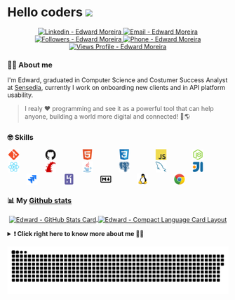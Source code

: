 # Hello coders <img src="https://raw.githubusercontent.com/iampavangandhi/iampavangandhi/master/gifs/Hi.gif" width="35"/>

<p align='center'>
  <a href="https://www.linkedin.com/in/edward-moreira-5b3056115/">
    <img alt="Linkedin - Edward Moreira" src="https://img.shields.io/badge/-Edward--Moreira-blue?style=flat-square&logo=Linkedin&logoColor=white&link=https://www.linkedin.com/in/edward-moreira-5b3056115/">
  </a> 
  
  <a href="mailto:edward.moreira@yahoo.com">
    <img alt="Email - Edward Moreira" src="https://img.shields.io/badge/-edward.moreira@yahoo.com-3f1a91?style=flat-square&logo=Gmail&logoColor=white&link=mailto:edward.moreira@yahoo.com">
  </a>
  
  <a href="https://github.com/edward-mn">
    <img alt="Followers - Edward Moreira" src="https://img.shields.io/github/followers/edward-mn?label=follow&style=social">
  </a>
   
  <a href="https://api.whatsapp.com/send?1=pt_BR&phone=5519991378624&text=Hello, I came through your Github profile!"> 
    <img alt="Phone - Edward Moreira" src="https://img.shields.io/badge/Phone-Whatsapp-4AC959">
  </a>
    
  <a href="">
    <img alt="Views Profile - Edward Moreira" src="https://komarev.com/ghpvc/?username=edward-mn&label=Views&color=3f1a91&style=plastic">
  </a>
</p>

### 👦🏽 About me
I'm Edward, graduated in Computer Science and Costumer Success Analyst at [Sensedia](https://br.sensedia.com/), currently I work on onboarding new clients and in API platform usability.

> I realy :heart: programming and see it as a powerful tool that can help anyone, building a world more digital and connected! 🔌🌎
 
### :nerd_face: Skills
  <p align="center">  
      <img height="25" src="https://raw.githubusercontent.com/devicons/devicon/master/icons/git/git-original.svg">
       &nbsp;&nbsp;&nbsp;&nbsp;&nbsp;&nbsp;&nbsp;&nbsp;&nbsp;&nbsp;&nbsp;&nbsp;&nbsp;
      <img height="25" src="https://raw.githubusercontent.com/devicons/devicon/master/icons/github/github-original.svg">
       &nbsp;&nbsp;&nbsp;&nbsp;&nbsp;&nbsp;&nbsp;&nbsp;&nbsp;&nbsp;&nbsp;&nbsp;&nbsp;      
      <img height="25" src="https://raw.githubusercontent.com/devicons/devicon/master/icons/html5/html5-original.svg">
       &nbsp;&nbsp;&nbsp;&nbsp;&nbsp;&nbsp;&nbsp;&nbsp;&nbsp;&nbsp;&nbsp;&nbsp;&nbsp;
      <img height="25" src="https://raw.githubusercontent.com/devicons/devicon/master/icons/css3/css3-original.svg">
       &nbsp;&nbsp;&nbsp;&nbsp;&nbsp;&nbsp;&nbsp;&nbsp;&nbsp;&nbsp;&nbsp;&nbsp;&nbsp;    
      <img height="25" src="https://raw.githubusercontent.com/devicons/devicon/master/icons/javascript/javascript-original.svg">
       &nbsp;&nbsp;&nbsp;&nbsp;&nbsp;&nbsp;&nbsp;&nbsp;&nbsp;&nbsp;&nbsp;&nbsp;&nbsp;
      <img height="25" src="https://raw.githubusercontent.com/devicons/devicon/master/icons/nodejs/nodejs-original.svg">
       &nbsp;&nbsp;&nbsp;&nbsp;&nbsp;&nbsp;&nbsp;&nbsp;&nbsp;&nbsp;&nbsp;&nbsp;&nbsp;
      <img height="25" src="https://raw.githubusercontent.com/devicons/devicon/master/icons/react/react-original.svg">
       &nbsp;&nbsp;&nbsp;&nbsp;&nbsp;&nbsp;&nbsp;&nbsp;&nbsp;&nbsp;&nbsp;&nbsp;&nbsp;     
      <img height="25" src="https://raw.githubusercontent.com/devicons/devicon/master/icons/rails/rails-plain.svg">
        &nbsp;&nbsp;&nbsp;&nbsp;&nbsp;&nbsp;&nbsp;&nbsp;&nbsp;&nbsp;&nbsp;&nbsp;&nbsp;  
      <img height="25" src="https://raw.githubusercontent.com/devicons/devicon/master/icons/java/java-original.svg">
        &nbsp;&nbsp;&nbsp;&nbsp;&nbsp;&nbsp;&nbsp;&nbsp;&nbsp;&nbsp;&nbsp;&nbsp;&nbsp;
      <img height="25" src="https://raw.githubusercontent.com/devicons/devicon/master/icons/postgresql/postgresql-plain.svg">
       &nbsp;&nbsp;&nbsp;&nbsp;&nbsp;&nbsp;&nbsp;&nbsp;&nbsp;&nbsp;&nbsp;&nbsp;&nbsp;
      <img height="25" src="https://raw.githubusercontent.com/devicons/devicon/master/icons/mysql/mysql-original.svg">
       &nbsp;&nbsp;&nbsp;&nbsp;&nbsp;&nbsp;&nbsp;&nbsp;&nbsp;&nbsp;&nbsp;&nbsp;&nbsp;    
      <img height="25" src="https://raw.githubusercontent.com/devicons/devicon/master/icons/intellij/intellij-original.svg">
        &nbsp;&nbsp;&nbsp;&nbsp;&nbsp;&nbsp;&nbsp;&nbsp;&nbsp;&nbsp;&nbsp;&nbsp;&nbsp;    
      <img height="25" src="https://raw.githubusercontent.com/devicons/devicon/master/icons/jira/jira-original.svg">
        &nbsp;&nbsp;&nbsp;&nbsp;&nbsp;&nbsp;&nbsp;&nbsp;&nbsp;&nbsp;&nbsp;&nbsp;&nbsp;
      <img height="25" src="https://raw.githubusercontent.com/devicons/devicon/master/icons/heroku/heroku-plain.svg">
        &nbsp;&nbsp;&nbsp;&nbsp;&nbsp;&nbsp;&nbsp;&nbsp;&nbsp;&nbsp;&nbsp;&nbsp;&nbsp; 
      <img height="25" src="https://raw.githubusercontent.com/devicons/devicon/master/icons/markdown/markdown-original.svg">
        &nbsp;&nbsp;&nbsp;&nbsp;&nbsp;&nbsp;&nbsp;&nbsp;&nbsp;&nbsp;&nbsp;&nbsp;&nbsp;
      <img height="25" src="https://raw.githubusercontent.com/devicons/devicon/master/icons/linux/linux-original.svg">
        &nbsp;&nbsp;&nbsp;&nbsp;&nbsp;&nbsp;&nbsp;&nbsp;&nbsp;&nbsp;&nbsp;&nbsp;&nbsp;
      <img height="25" src="https://raw.githubusercontent.com/devicons/devicon/master/icons/chrome/chrome-original.svg">
       &nbsp;&nbsp;&nbsp;&nbsp;&nbsp;&nbsp;&nbsp;&nbsp;&nbsp;&nbsp;&nbsp;&nbsp;&nbsp;
  </p>
  
  ### :bar_chart: My [Github stats](https://github.com/murilothink/github-readme-stats)
  <p align='center'>
    <a href="https://github-readme-stats.vercel.app/api?username=edward-mn&show_icons=true&theme=dracula">
      <img alt="Edward - GitHub Stats Card" display="block" align="center" width="426px" src="https://github-readme-stats.vercel.app/api?username=edward-mn&show_icons=true&theme=dracula"/>
    </a> 
    <a href="https://github.com/edward-mn/github-readme-stats">
      <img alt="Edward - Compact Language Card Layout" display="block" align="center" src="https://github-readme-stats.vercel.app/api/top-langs/?username=edward-mn&layout=compact&show_icons=true&theme=dracula"/>
    </a>
  </p>
  
<details>
  <summary> <b> ❗ Click right here to know more about me 🙋‍♂️</b> </summary>
  <br>
  
  ### :books: Learning 
  I'm studying backend development currently with ☕, however I've been studying web development for a while.
  
  ### :earth_africa: Opensource
  I’m would love to collaborate on a simple web projects, you can contact me clicking 
    <a href="https://github.com/edward-mn/edward-mn/issues/new">
      <b>:wind_chime:here</b>
    </a> or send me an 
    <a href="mailto:edward.moreira@yahoo.com">
      <b>📫email</b>
    </a>

  ### 🤔 Help me 
  I always open to learn new thing and love the felling of <b>blow my mind🤯</b>.

  ### 💬 Ask me 
  Feel free to ask me about the techs:computer: mentioned above and share our knwoledge with others:busts_in_silhouette:!

  ### 😄 Fun facts
  - I'm a X file expert :alien:, always searching for fly saucer in the sky or everything related to UFOs, because the truth is out there!
  - Nostalgic lover :eyes:.
  - I do sports:running: with very often and love fishing :fishing_pole_and_fish:.

</details>

![Snake animation](https://github.com/edward-mn/edward-mn/blob/output/github-contribution-grid-snake.svg)

<!--
My turning point was to understand how it always connected
that web aplication could be used by everyone!
Sometimes I challenge my self in back end, because in the near future want to be a Full Stack Developer.

**edward-mn/edward-mn** is a ✨ _special_ ✨ repository because its `README.md` (this file) appears on your GitHub profile.

Here are some ideas to get you started:

- 🔭 I’m currently working on ...
- 🌱 I’m currently learning ...
- 👯 I’m looking to collaborate on ...
- 🤔 I’m looking for help with ...
- 💬 Ask me about ...
- 📫 How to reach me: ...
- 😄 Pronouns: ...
- ⚡ Fun fact: ...
-->
